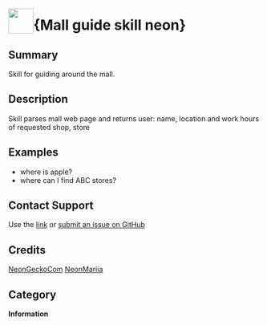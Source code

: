 # <img src='https://0000.us/klatchat/app/files/neon_images/icons/neon_skill.png' card_color="#FF8600" width="50" style="vertical-align:bottom">{Mall guide skill neon}
## Summary
Skill for guiding around the mall.

## Description
Skill parses mall web page and returns user: name, location and work hours of requested shop, store

## Examples
- where is apple?
- where can I find ABC stores?

## Contact Support
Use the [link](https://neongecko.com/ContactUs) or [submit an issue on GitHub](https://help.github.com/en/articles/creating-an-issue)

## Credits

[NeonGeckoCom](https://github.com/NeonGeckoCom)
[NeonMariia](https://github.com/neonmariia)

## Category
**Information**
